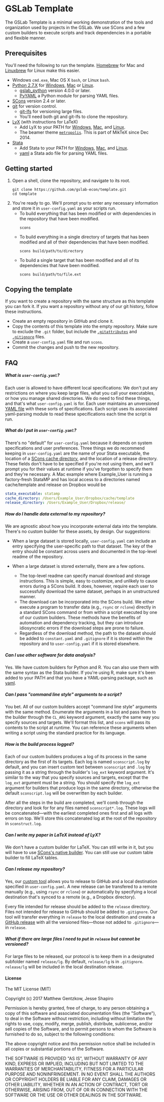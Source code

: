 # GSLab Template 

The GSLab Template is a minimal working demonstration of the tools and organization used by projects in the GSLab. We use SCons and a few custom builders to execute scripts and track dependencies in a portable and flexible manner.   

## Prerequisites

You'll need the following to run the template. [Homebrew](https://brew.sh/) for Mac and [Linuxbrew](http://linuxbrew.sh/) for Linux make this easier.   
* Windows `cmd.exe`, Mac OS X `bash`, or Linux `bash`. 
* [Python 2.7.X](https://wiki.python.org/moin/BeginnersGuide/Download) for [Windows](https://docs.python.org/2/using/windows.html), [Mac](https://docs.python.org/2/using/mac.html) or [Linux](https://docs.python.org/2/using/unix.html).
    * [gslab_python](https://github.com/gslab-econ/gslab_python) version 4.0.0 or later.
    * [PyYAML](http://pyyaml.org/wiki/PyYAML) a Python module for parsing YAML files. 
* [SCons](http://scons.org/pages/download.html) version 2.4 or later.
* [git](https://git-scm.com/downloads) for version control.
    * [git-lfs](https://git-lfs.github.com/) for versioning large files. 
    * You'll need both git and git-lfs to clone the repository. 
* [LyX](https://www.lyx.org/Download) (with instructions for LaTeX) 
    * Add LyX to your PATH for [Windows](http://www.computerhope.com/issues/ch000549.htm), [Mac](http://hathaway.cc/post/69201163472/how-to-edit-your-path-environment-variables-on-mac), and [Linux](http://stackoverflow.com/questions/14637979/how-to-permanently-set-path-on-linux).
    * The beamer theme [`metropolis`](https://github.com/matze/mtheme). This is part of MikTeX since Dec 2014. 
* [Stata](http://www.stata.com/)
    * Add Stata to your PATH for [Windows](http://www.computerhope.com/issues/ch000549.htm), [Mac](http://hathaway.cc/post/69201163472/how-to-edit-your-path-environment-variables-on-mac), and [Linux](http://stackoverflow.com/questions/14637979/how-to-permanently-set-path-on-linux).
    * [yaml](https://github.com/gslab-econ/stata-misc) a Stata ado file for parsing YAML files. 

## Getting started

1. Open a shell, clone the repository, and navigate to its root.
    ```
    git clone https://github.com/gslab-econ/template.git
    cd template
    ```
2. You're ready to go. We'll prompt you to enter any necessary information and store it in `user-config.yaml` as your scripts run. 
    * To build everything that has been modified or with dependencies in the repository that have been modified.
        ```
        scons
        ```
    * To build everything in a single directory of targets that has been modified and all of their dependencies that have been modified.
        ```
        scons build/path/to/directory
        ```
    * To build a single target that has been modified and all of its dependencies that have been modified.
        ```
        scons build/path/to/file.ext
        ```

## Copying the template

If you want to create a repository with the same structure as this template you can fork it. If you want a repository without any of our git history, follow these instructions. 
* Create an empty repository in GitHub and clone it. 
* Copy the contents of this template into the empty repository. Make sure to exclude the `.git` folder, but include the [`.gitattributes`](https://git-scm.com/docs/gitattributes) and [`.gitignore`](https://git-scm.com/docs/gitignore) files. 
* Create a `user-config.yaml` file and run `scons`. 
* Commit the changes and push to the new repository.

## FAQ 

##### What is `user-config.yaml`?

Each user is allowed to have different local specifications: We don't put any restrictions on where you keep large files, what you call your executables, or how you manage shared directories. We do need to find these things, and that's what `user-config.yaml` is for. Each user maintains an unversioned [YAML file](http://yaml.org/) with these sorts of specifications. Each script uses its associated yaml-parsing module to read these specifications each time the script is run. 

##### What do I put in `user-config.yaml`?

There's no "default" for `user-config.yaml` because it depends on system specifications and user preferences. Three things we do recommend keeping in `user-config.yaml` are the name of your Stata executable, the location of a [SCons cache directory](http://scons.org/doc/2.0.1/HTML/scons-user/c4213.html), and the location of a release directory. These fields don't have to be specified if you're not using them, and we'll prompt you for their values at runtime if you've forgotten to specify them and they're necessary. A Mac example where Example_User is running a factory-fresh StataMP and has local access to a directories named cache/template and release on Dropbox would be 

```YAML
stata_executable: statamp
cache_directory: /Users/Example_User/Dropbox/cache/template
release_directory: /Users/Example_User/Dropbox/release/
```

##### How do I handle data external to my repository?

We are agnostic about how you incorporate external data into the template. There's no custom builder for these assets, by design. Our suggestions:

* When a large dataset is stored locally, `user-config.yaml` can include an entry specifying the user-specific path to that dataset. The key of the entry should be constant across users and documented in the top-level readme of the repository.

* When a large dataset is stored externally, there are a few options. 
    * The top-level readme can specify manual download and storage instructions. This is simple, easy to customize, and unlikely to cause errors during a SCons build. It does, however, require each user to successfully download the same dataset, perhaps in an unstructured manner. 
    * The download can be incorporated into the SCons build. We either execute a program to transfer data (e.g., `rsync` or `rclone`) directly in a standard SCons command or from within a script executed by one of our custom builders. These methods have the benefits of automation and dependency tracking, but they can introduce idiosyncratic errors if the download steps are prone to failure.
    * Regardless of the download method, the path to the dataset should be added to `constant.yaml` and `.gitignore` if it is stored within the repository and to `user-config.yaml` if it is stored elsewhere. 

##### Can I use other software for data analysis?

Yes. We have custom builders for Python and R. You can also use them with the same syntax as the Stata builder. If you're using R, make sure it's been added to your PATH and that you have a YAML-parsing package, such as [yaml](https://cran.r-project.org/web/packages/yaml/yaml.pdf). 

##### Can I pass "command line style" arguments to a script?

You bet. All of our custom builders accept "command line style" arguments with the same method. Enumerate the arguments in a list and pass them to the builder through the `CL_ARG` keyword argument, exactly the same way you specify sources and targets. We'll format this list, and `scons` will pass its contents to the script at runtime. You can reference these arguments when writing a script using the standard practice for its language.

##### How is the build process logged?

Each of our custom builders produces a log of its process in the same directory as the first of its targets. Each log is named `sconscript.log` by default, and you can insert custom text between `sconscript` and `.log` by passing it as a string through the builder's `log_ext` keyword argument. It's similar to the way that you specify sources and targets, except that the `log_ext` argument must be a string. You should specify the `log_ext` argument for builders that produce logs in the same directory, otherwise the default `sconscript.log` will be overwritten by each builder.

After all the steps in the build are completed, we'll comb through the directory and look for for any files named `sconscript*.log`. These logs will be concatenated—with the earliest completed ones first and all logs with errors on top. We'll store this concatenated log at the root of the repository in `sconstruct.log`. 

##### Can I write my paper in LaTeX instead of LyX?

We don't have a custom builder for LaTeX. You can still write in it, but you will have to use [SCons's native builder](http://www.scons.org/doc/0.96.91/HTML/scons-user/a5334.html). You can still use our custom table builder to fill LaTeX tables. 

##### Can I release my repository?

Yes, our [custom tool](https://github.com/gslab-econ/gslab_python/tree/master/gslab_scons) allows you to release to GitHub and a local destination specified in `user-config.yaml`. A new release can be transfered to a remote manually (e.g., using `rsync` or `rclone`) or automatically by specifying a local destination that's synced to a remote (e.g., a Dropbox directory). 

Every file intended for release should be added to the `release` directory. Files not intended for release to GitHub should be added to `.gitignore`. Our tool will transfer everything in `release` to the local destination and create a [GitHub release](https://help.github.com/articles/creating-releases/) with all the versioned files—those not added to `.gitignore`—in `release`.

##### What if there are large files I need to put in `release` but cannot be versioned?

For large files to be released, our protocol is to keep them in a designated subfolder named `release/lg`. By default, `release/lg` is in `.gitignore`. `release/lg` will be included in the local destination release. 

#### License

The MIT License (MIT)

Copyright (c) 2017 Matthew Gentzkow, Jesse Shapiro

Permission is hereby granted, free of charge, to any person obtaining a copy of this software and associated documentation files (the "Software"), to deal in the Software without restriction, including without limitation the rights to use, copy, modify, merge, publish, distribute, sublicense, and/or sell copies of the Software, and to permit persons to whom the Software is furnished to do so, subject to the following conditions:

The above copyright notice and this permission notice shall be included in all copies or substantial portions of the Software.

THE SOFTWARE IS PROVIDED "AS IS", WITHOUT WARRANTY OF ANY KIND, EXPRESS OR IMPLIED, INCLUDING BUT NOT LIMITED TO THE WARRANTIES OF MERCHANTABILITY, FITNESS FOR A PARTICULAR PURPOSE AND NONINFRINGEMENT. IN NO EVENT SHALL THE AUTHORS OR COPYRIGHT HOLDERS BE LIABLE FOR ANY CLAIM, DAMAGES OR OTHER LIABILITY, WHETHER IN AN ACTION OF CONTRACT, TORT OR OTHERWISE, ARISING FROM, OUT OF OR IN CONNECTION WITH THE SOFTWARE OR THE USE OR OTHER DEALINGS IN THE SOFTWARE.
